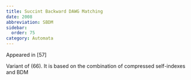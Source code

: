 ```yaml
---
title: Succint Backward DAWG Matching
date: 2008
abbreviation: SBDM
sidebar:
  order: 75
category: Automata
---
```


Appeared in [57]

Variant of (66). It is based on the combination of compressed self-indexes and BDM

